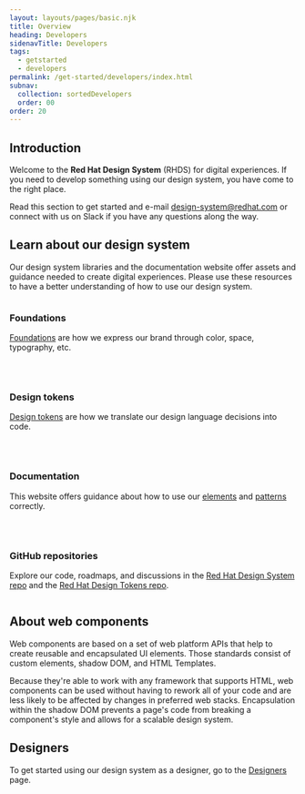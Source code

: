 ```yaml
---
layout: layouts/pages/basic.njk
title: Overview
heading: Developers
sidenavTitle: Developers
tags:
  - getstarted
  - developers
permalink: /get-started/developers/index.html
subnav:
  collection: sortedDevelopers
  order: 00
order: 20
---
```


<style>
  .grid {
    display: grid;
    grid-template-columns: 1fr;
    gap: var(--rh-space-2xl, 32px)
  }

  @container (min-width: 567px) {
    .grid {
      grid-template-columns: 1fr 1fr;
    }
  }
</style>

## Introduction

Welcome to the **Red Hat Design System** (RHDS) for digital experiences. If you need to develop something using our design system, you have come to the right place.

Read this section to get started and e-mail [design-system@redhat.com](mailto:design-system@redhat.com) or connect with us on Slack if you have any questions along the way.


## Learn about our design system

Our design system libraries and the documentation website offer assets and guidance needed to create digital experiences. Please use these resources to have a better understanding of how to use our design system.

<div class="grid">
  <div>
    <h3>Foundations</h3>
    <p><a href="foundations">Foundations</a> are how we express our brand through color, space, typography, etc.</p>
  </div>
  <div>
    <h3>Design tokens</h3>
    <p><a href="tokens">Design tokens</a> are how we translate our design language decisions into code.</p>
  </div>
  <div>
    <h3>Documentation</h3>
    <p>This website offers guidance about how to use our <a href="elements">elements</a> and <a href="patterns">patterns</a> correctly.</p>
  </div>
  <div>
    <h3>GitHub repositories</h3>
    <p>Explore our code, roadmaps, and discussions in the <a href="https://github.com/RedHat-UX/red-hat-design-system">Red Hat Design System repo</a> and the <a href="https://github.com/RedHat-UX/red-hat-design-tokens">Red Hat Design Tokens repo</a>.</p>
  </div>
</div>


## About web components

Web components are based on a set of web platform APIs that help to create reusable and encapsulated UI elements. Those standards consist of custom elements, shadow DOM, and HTML Templates.

Because they're able to work with any framework that supports HTML, web components can be used without having to rework all of your code and are less likely to be affected by changes in preferred web stacks. Encapsulation within the shadow DOM prevents a page's code from breaking a component's style and allows for a scalable design system.

<uxdot-feedback>
  <h2>Designers</h2>
  <p>To get started using our design system as a designer, go to the <a href="get-started/designers">Designers</a> page.</p>
</uxdot-feedback>

